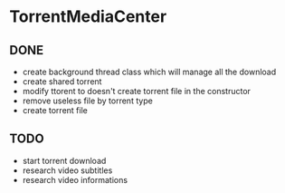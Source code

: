 # TorrentMediaCenter

DONE
----
* create background thread class which will manage all the download
* create shared torrent
* modify ttorent to doesn't create torrent file in the constructor
* remove useless file by torrent type
* create torrent file

TODO
----
* start torrent download
* research video subtitles
* research video informations
